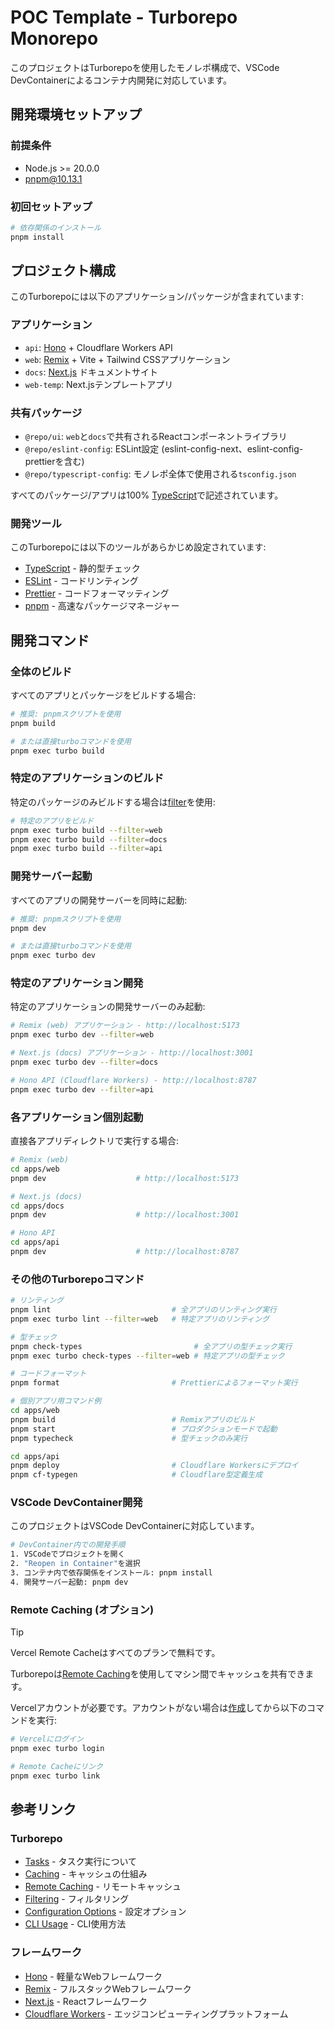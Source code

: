 # POC Template - Turborepo Monorepo

このプロジェクトはTurborepoを使用したモノレポ構成で、VSCode DevContainerによるコンテナ内開発に対応しています。

## 開発環境セットアップ

### 前提条件
- Node.js >= 20.0.0
- pnpm@10.13.1

### 初回セットアップ
```bash
# 依存関係のインストール
pnpm install
```

## プロジェクト構成

このTurborepoには以下のアプリケーション/パッケージが含まれています:

### アプリケーション

- `api`: [Hono](https://hono.dev/) + Cloudflare Workers API
- `web`: [Remix](https://remix.run/) + Vite + Tailwind CSSアプリケーション  
- `docs`: [Next.js](https://nextjs.org/) ドキュメントサイト
- `web-temp`: Next.jsテンプレートアプリ

### 共有パッケージ

- `@repo/ui`: `web`と`docs`で共有されるReactコンポーネントライブラリ
- `@repo/eslint-config`: ESLint設定 (eslint-config-next、eslint-config-prettierを含む)
- `@repo/typescript-config`: モノレポ全体で使用される`tsconfig.json`

すべてのパッケージ/アプリは100% [TypeScript](https://www.typescriptlang.org/)で記述されています。

### 開発ツール

このTurborepoには以下のツールがあらかじめ設定されています:

- [TypeScript](https://www.typescriptlang.org/) - 静的型チェック
- [ESLint](https://eslint.org/) - コードリンティング  
- [Prettier](https://prettier.io) - コードフォーマッティング
- [pnpm](https://pnpm.io/) - 高速なパッケージマネージャー

## 開発コマンド

### 全体のビルド

すべてのアプリとパッケージをビルドする場合:

```bash
# 推奨: pnpmスクリプトを使用
pnpm build

# または直接turboコマンドを使用
pnpm exec turbo build
```

### 特定のアプリケーションのビルド

特定のパッケージのみビルドする場合は[filter](https://turborepo.com/docs/crafting-your-repository/running-tasks#using-filters)を使用:

```bash
# 特定のアプリをビルド
pnpm exec turbo build --filter=web
pnpm exec turbo build --filter=docs
pnpm exec turbo build --filter=api
```

### 開発サーバー起動

すべてのアプリの開発サーバーを同時に起動:

```bash
# 推奨: pnpmスクリプトを使用  
pnpm dev

# または直接turboコマンドを使用
pnpm exec turbo dev
```

### 特定のアプリケーション開発

特定のアプリケーションの開発サーバーのみ起動:

```bash
# Remix (web) アプリケーション - http://localhost:5173
pnpm exec turbo dev --filter=web

# Next.js (docs) アプリケーション - http://localhost:3001  
pnpm exec turbo dev --filter=docs

# Hono API (Cloudflare Workers) - http://localhost:8787
pnpm exec turbo dev --filter=api
```

### 各アプリケーション個別起動

直接各アプリディレクトリで実行する場合:

```bash
# Remix (web)
cd apps/web
pnpm dev                    # http://localhost:5173

# Next.js (docs)  
cd apps/docs
pnpm dev                    # http://localhost:3001

# Hono API
cd apps/api
pnpm dev                    # http://localhost:8787
```

### その他のTurborepoコマンド

```bash
# リンティング
pnpm lint                           # 全アプリのリンティング実行
pnpm exec turbo lint --filter=web   # 特定アプリのリンティング

# 型チェック
pnpm check-types                         # 全アプリの型チェック実行
pnpm exec turbo check-types --filter=web # 特定アプリの型チェック

# コードフォーマット
pnpm format                         # Prettierによるフォーマット実行

# 個別アプリ用コマンド例
cd apps/web
pnpm build                          # Remixアプリのビルド  
pnpm start                          # プロダクションモードで起動
pnpm typecheck                      # 型チェックのみ実行

cd apps/api  
pnpm deploy                         # Cloudflare Workersにデプロイ
pnpm cf-typegen                     # Cloudflare型定義生成
```

### VSCode DevContainer開発

このプロジェクトはVSCode DevContainerに対応しています。

```bash
# DevContainer内での開発手順
1. VSCodeでプロジェクトを開く
2. "Reopen in Container"を選択
3. コンテナ内で依存関係をインストール: pnpm install
4. 開発サーバー起動: pnpm dev
```

### Remote Caching (オプション)

> [!TIP]  
> Vercel Remote Cacheはすべてのプランで無料です。

Turborepoは[Remote Caching](https://turborepo.com/docs/core-concepts/remote-caching)を使用してマシン間でキャッシュを共有できます。

Vercelアカウントが必要です。アカウントがない場合は[作成](https://vercel.com/signup)してから以下のコマンドを実行:

```bash
# Vercelにログイン
pnpm exec turbo login

# Remote Cacheにリンク  
pnpm exec turbo link
```

## 参考リンク

### Turborepo
- [Tasks](https://turborepo.com/docs/crafting-your-repository/running-tasks) - タスク実行について
- [Caching](https://turborepo.com/docs/crafting-your-repository/caching) - キャッシュの仕組み  
- [Remote Caching](https://turborepo.com/docs/core-concepts/remote-caching) - リモートキャッシュ
- [Filtering](https://turborepo.com/docs/crafting-your-repository/running-tasks#using-filters) - フィルタリング
- [Configuration Options](https://turborepo.com/docs/reference/configuration) - 設定オプション
- [CLI Usage](https://turborepo.com/docs/reference/command-line-reference) - CLI使用方法

### フレームワーク
- [Hono](https://hono.dev/) - 軽量なWebフレームワーク
- [Remix](https://remix.run/) - フルスタックWebフレームワーク  
- [Next.js](https://nextjs.org/) - Reactフレームワーク
- [Cloudflare Workers](https://workers.cloudflare.com/) - エッジコンピューティングプラットフォーム
